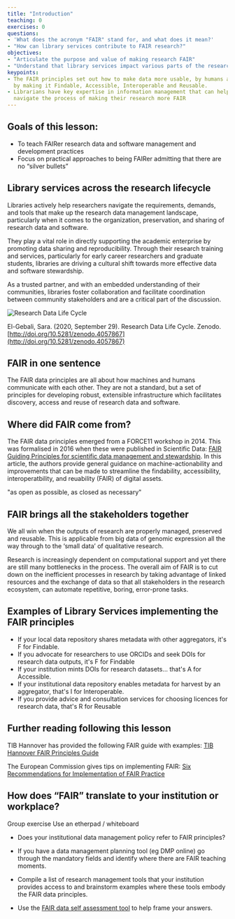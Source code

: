 ```yaml
---
title: "Introduction"
teaching: 0
exercises: 0
questions:
- 'What does the acronym "FAIR" stand for, and what does it mean?'
- "How can library services contribute to FAIR research?"
objectives:
- "Articulate the purpose and value of making research FAIR"
- "Understand that library services impact various parts of the research lifecycle"
keypoints:
- The FAIR principles set out how to make data more usable, by humans and machines,
  by making it Findable, Accessible, Interoperable and Reusable.
- Librarians have key expertise in information management that can help researchers
  navigate the process of making their research more FAIR
---
```


## Goals of this lesson:

- To teach FAIRer research data and software management and development practices
- Focus on practical approaches to being FAIRer admitting that there are no “silver bullets”

## Library services across the research lifecycle

Libraries actively help researchers navigate the requirements, demands, and tools that make up the research data management landscape, particularly when it comes to the organization, preservation, and sharing of research data and software. 

They play a vital role in directly supporting the academic enterprise by promoting data sharing and reproducibility. Through their research training and services, particularly for early career researchers and graduate students, libraries are driving a cultural shift towards more effective data and software stewardship. 

As a trusted partner, and with an embedded understanding of their communities, libraries foster collaboration and facilitate coordination between community stakeholders and are a critical part of the discussion. 

![Research Data Life Cycle](https://zenodo.org/record/4443097/files/Research%20Data%20Life%20Cycle%20v.1.png)

El-Gebali, Sara. (2020, September 29). Research Data Life Cycle. Zenodo. [http://doi.org/10.5281/zenodo.4057867](http://doi.org/10.5281/zenodo.4057867)

## FAIR in one sentence

The FAIR data principles are all about how machines and humans communicate with each other. They are not a standard, but a set of principles for developing robust, extensible infrastructure which facilitates discovery, access and reuse of research data and software.

## Where did FAIR come from?

The FAIR data principles emerged from a FORCE11 workshop in 2014. This was formalised in 2016 when these were published in Scientific Data: [FAIR Guiding Principles for scientific data management and stewardship](https://doi.org/10.1038/sdata.2016.18). In this article, the authors provide general guidance on machine-actionability and improvements that can be made to streamline the findability, accessibility, interoperatbility, and reuability (FAIR) of digital assets.   

"as open as possible, as closed as necessary"

## FAIR brings all the stakeholders together

We all win when the outputs of research are properly managed, preserved and reusable. This is applicable from big data of genomic expression all the way through to the ‘small data’ of qualitative research. 

Research is increasingly dependent on computational support and yet there are still many bottlenecks in the process. The overall aim of FAIR is to cut down on the inefficient processes in research by taking advantage of linked resources and the exchange of data so that all stakeholders in the research ecosystem, can automate repetitive, boring, error-prone tasks.

## Examples of Library Services implementing the FAIR principles

  * If your local data repository shares metadata with other aggregators, it's F for Findable.
  * If you advocate for researchers to use ORCIDs and seek DOIs for research data outputs, it's F for Findable
  * If your institution mints DOIs for research datasets... that's A for Accessible.
  * If your institutional data repository enables metadata for harvest by an aggregator, that's I for Interoperable.
  * If you provide advice and consultation services for choosing licences for research data, that's R for Reusable

## Further reading following this lesson

TIB Hannover has provided the following FAIR guide with examples:
[TIB Hannover FAIR Principles Guide](https://blogs.tib.eu/wp/tib/2017/09/12/the-fair-data-principles-for-research-data) 

The European Commission gives tips on implementing FAIR: [Six Recommendations for Implementation of FAIR Practice](https://doi.org/10.2777/986252)

## How does “FAIR” translate to your institution or workplace?

Group exercise
Use an etherpad / whiteboard

* Does your institutional data management policy refer to FAIR principles?

* If you have a data management planning tool (eg DMP online) go through the mandatory fields and identify where there are FAIR teaching moments.

* Compile a list of research management tools that your institution provides access to and brainstorm examples where these tools embody the FAIR data principles.

* Use the [FAIR data self assessment tool](https://www.ands.org.au/working-with-data/fairdata/fair-data-self-assessment-tool) to help frame your answers.
